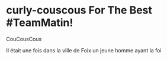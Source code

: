 # curly-couscous For The Best #TeamMatin!
CouCousCous

Il était une fois dans la ville de Foix un jeune homme ayant la foi